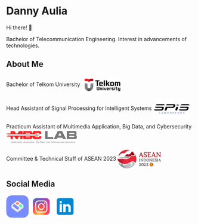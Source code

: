 # Danny Aulia

Hi there! 👋


Bachelor of Telecommunication Engineering. Interest in advancements of technologies.

## About Me

Bachelor of Telkom University <img src="Assets/Image/LogoTelU.png" height="50em" align="center" alt="Telkom University" title="TelU"/>


Head Assistant of Signal Processing for Intelligent Systems <img src="Assets/Image/LogoSPIS.png" height="50em" align="center" alt="SPIS Laboratory" title="SPIS"/>


Practicum Assistant of Multimedia Application, Big Data, and Cybersecurity <img src="Assets/Image/LogoMBC.png" height="40em" align="center" alt="MBC Laboratory" title="MBC"/>


Committee & Technical Staff of ASEAN 2023 <img src="Assets/Image/LogoASEANIndonesia 2023.png" height="50em" align="center" alt="ASEAN Indonesia 2023" title="AseanID 23"/>


## Social Media

[<img src="Assets/Image/LogoBento.me.png" height="60em" align="center" alt="Bento.Me" title="See My Page!"/>](https://www.bento.me/dannyaulia/)
[<img src="Assets/Image/LogoInstagram.png" height="60em" align="center" alt="Instagram" title="Follow Me!"/>](https://www.instagram.com/dannyauliaa/)
[<img src="Assets/Image/LogoLinkedIn.png" height="60em" align="center" alt="LinkedIn" title="Let's Connect!"/>](https://www.linkedin.com/in/danny-aulia/)

<!--
**dannyauliaa/dannyauliaa** is a ✨ _special_ ✨ repository because its `README.md` (this file) appears on your GitHub profile.

Here are some ideas to get you started:

# 🔭 I’m currently working on myself it
- 🌱 I’m currently learning ...
- 👯 I’m looking to collaborate on ...
- 🤔 I’m looking for help with ...
- 💬 Ask me about ...
- 📫 How to reach me: ...
- 😄 Pronouns: ...
- ⚡ Fun fact: ...
-->
